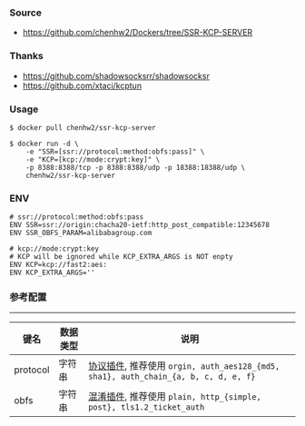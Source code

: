 ### Source
- https://github.com/chenhw2/Dockers/tree/SSR-KCP-SERVER
  
### Thanks
- https://github.com/shadowsocksrr/shadowsocksr
- https://github.com/xtaci/kcptun
  
### Usage
```
$ docker pull chenhw2/ssr-kcp-server

$ docker run -d \
    -e "SSR=[ssr://protocol:method:obfs:pass]" \
    -e "KCP=[kcp://mode:crypt:key]" \
    -p 8388:8388/tcp -p 8388:8388/udp -p 18388:18388/udp \
    chenhw2/ssr-kcp-server
```

### ENV
```
# ssr://protocol:method:obfs:pass
ENV SSR=ssr://origin:chacha20-ietf:http_post_compatible:12345678
ENV SSR_OBFS_PARAM=alibabagroup.com

# kcp://mode:crypt:key
# KCP will be ignored while KCP_EXTRA_ARGS is NOT enpty
ENV KCP=kcp://fast2:aes:
ENV KCP_EXTRA_ARGS=''
```

### 参考配置
---
   键名           | 数据类型   | 说明
   ---------------|------------|-----------------------------------------------
   protocol       | 字符串     | [协议插件][P], 推荐使用 ```orgin, auth_aes128_{md5, sha1}, auth_chain_{a, b, c, d, e, f}```
   obfs           | 字符串     | [混淆插件][P], 推荐使用 ```plain, http_{simple, post}, tls1.2_ticket_auth```

  [P]: https://github.com/shadowsocksrr/shadowsocks-rss/blob/master/ssr.md
